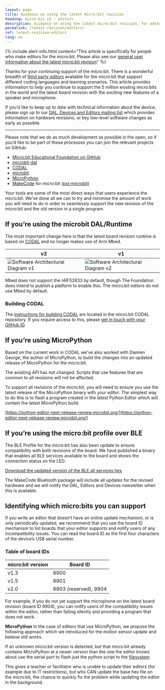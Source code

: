 ```yaml
---
layout: page
title: Guidance on using the latest micro:bit revision
heading: micro:bit v2 - editors
description: Guidance on using the latest micro:bit revision, for editor developers
permalink: /latest-revision/editors/
ref: latest-revision-editors
lang: en
---
```


{% include alert-info.html content="This article is specifically for people who make editors for the micro:bit. Please also see our [general user information about the latest micro:bit revision](../)" %}

Thanks for your continuing support of the micro:bit. There is a wonderful  breadth of [third party editors](https://microbit.org/code/#other-editors) available for the micro:bit that support different coding languages and learning scenarios. This article provides information to help you continue to support the 5 million existing micro:bits in the world and the latest board revision with the exciting new features of a speaker and microphone.

If you’d like to keep up to date with technical information about the device, please sign up to our [DAL, Devices and Editors mailing list](http://eepurl.com/dyRx-v) which provides information on hardware revisions, or key low-level software changes as early as possible. 

----------
Please note that we do as much development as possible in the open, so if you’d like to be part of these processes you can join the relevant projects on GitHub:


- [Micro:bit Educational Foundation on GitHub](https://github.com/microbit-foundation)
- [microbit-dal](https://github.com/lancaster-university/microbit-dal) 
- [CODAL](https://github.com/microbit-foundation/codal/)
- [microbit](https://github.com/lancaster-university/microbit)
- [MicroPython](https://github.com/bbcmicrobit/micropython)
- [MakeCode](https://github.com/Microsoft/pxt) for micro:bit [(pxt-microbit)](https://github.com/Microsoft/pxt-microbit)

Your tools are some of the most direct ways that users experience the micro:bit. We’ve done all we can to try and minimise the amount of work you will need to do in order to seamlessly support the new revision of the micro:bit and the old version in a single program.


## If you’re using the microbit DAL/Runtime

The most important change here is that the latest board revision runtime is based on [CODAL](https://lancaster-university.github.io/codal/)
and no longer makes use of Arm Mbed.


| v2   | v1
| ---- | ---- 
|![Software Architectural Diagram v1](/docs/software/assets/software-overview-v2.svg) | ![Software Architectural Diagram v2](/docs/software/assets/software-overview.svg)


Mbed does not support the nRF52833 by default, though The Foundation does intend to publish a platform to enable this. The micro:bit editors do not use Mbed by default.

### Building CODAL
The [instructions for building CODAL](https://github.com/microbit-foundation/codal/blob/master/mb-build-instructions.md) are located in the micro:bit CODAL repository. If you require access to this, please [get in touch with your GitHub ID](mailto:support@microbit.org?subject=Request%20for%20access%20to%20CODAL&body=Name%3A%0D%0A%0D%0AGitHub%20ID%3A).


## If you’re using MicroPython

Based on the current work in CODAL we've also worked with Damien George, the author of MicroPython, to build the changes into an updated release of MicroPython for the micro:bit. 

The exisiting API has not changed. Scripts that use features that are common to all revisions will not be affected.

To support all revisions of the micro:bit, you will need to ensure you use the latest release of the MicroPython binary with your editor. The simplest way to do this is to flash a program created in the latest Python Editor which will contain the latest MicroPython build.

[https://python-editor-next-release-review.microbit.org/](https://python-editor-next-release-review.microbit.org/)


## If you’re using the micro:bit profile over BLE

The BLE Profile for the micro:bit has also been update to ensure compatibility with both revisions of the board. We have published a binary that enables all BLE services available to the board and shows the connection status on the LED.

 [Download the updated version of the BLE all services hex](https://preview-tech.microbit.org/latest-revision/assets/bluetooth-services.hex)

The MakeCode Bluetooth package will  include all updates for the revised hardware and we will notify the DAL, Editors and Devices newsletter when this is available.


## Identifying which micro:bits you can support

If you write an editor that doesn’t have an online update mechanism, or is only periodically updated, we recommend that you use the board ID mechanism to list boards that your editor supports and notify users of any incompatibility issues. You can read the board ID as the first four characters of the device’s USB serial number.

### Table of board IDs

| micro:bit version | Board ID              |
| ----------------- | --------------------- |
| v1.3              | 9900                  |
| v1.5              | 9901                  |
| v2.0              | 9903 (reserved), 9904 |


For example, if you do not yet support the microphone on the latest board revision (board ID 9904), you can notify users of the compatibility issues within the editor, rather than failing silently and providing a program that does not work.

**MicroPython**
In the case of editors that use MicroPython, we propose the following approach which we introduced for the motion sensor update and beleive still works.

If an unknown micro:bit version is detected, but that micro:bit already contains MicroPython at a newer version than the one the editor knows about use the serial port to flash just the python script to the [filesystem](https://bbcmicrobitmicropython.readthedocs.io/en/latest/filesystem.html)

This gives a teacher or facilitator who is unable to update their editors (for example due to IT restrictions), but who CAN update the base hex file on the micro:bit, the chance to quickly fix the problem while updating the editor in the background.